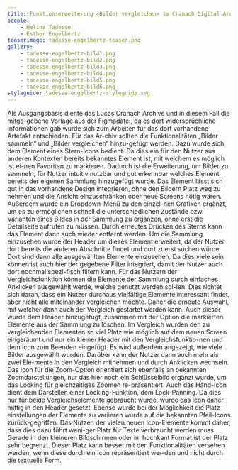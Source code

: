 ```yaml
---
title: Funktionserweiterung «Bilder vergleichen» im Cranach Digital Archive
people:
    - Helina Tadesse
    - Esther Engelbertz
teaserimage: tadesse-engelbertz-teaser.png
gallery:
    - tadesse-engelbertz-bild1.png
    - tadesse-engelbertz-bild2.png
    - tadesse-engelbertz-bild3.png
    - tadesse-engelbertz-bild4.png
    - tadesse-engelbertz-bild5.png
    - tadesse-engelbertz-bild6.png
styleguide: tadesse-engelbertz-styleguide.svg
---
```


Als Ausgangsbasis diente das Lucas Cranach Archive und in diesem Fall die mitge-gebene Vorlage aus der Figmadatei, da es dort widersprüchliche Informationen gab wurde sich zum Arbeiten für das dort vorhandene Artefakt entschieden. Für das Ar-chiv sollten die Funktionalitäten „Bilder sammeln“ und „Bilder vergleichen“ hinzu-gefügt werden.
Dazu wurde sich dem Element eines Stern-Icons bedient. Da dies ein für den Nutzer aus anderen Kontexten bereits bekanntes Element ist, mit welchem es möglich ist ei-nen Favoriten zu markieren. Dadurch ist die Erweiterung, um Bilder zu sammeln, für Nutzer intuitiv nutzbar und gut erkennbar welches Element bereits der eigenen Sammlung hinzugefügt wurde. Das Element lässt sich gut in das vorhandene Design integrieren, ohne den Bildern Platz weg zu nehmen und die Ansicht einzuschränken oder neue Screens nötig wären. Außerdem wurde ein Dropdown-Menü zu den einzel-nen Grafiken ergänzt, um es zu ermöglichen schnell die unterschiedlichen Zustände bzw. Varianten eines Bildes in der Sammlung zu ergänzen, ohne erst die Detailseite aufrufen zu müssen. Durch erneutes Drücken des Sterns kann das Element dann auch wieder entfernt werden.
Um die Sammlung einzusehen wurde der Header um dieses Element erweitert, da der Nutzer dort bereits die anderen Abschnitte findet und dort zuerst suchen würde.
Dort sind dann alle ausgewählten Elemente einzusehen. Da dies viele sein können ist auch hier der gegebene Filter integriert, damit der Nutzer auch dort nochmal spezi-fisch filtern kann. Für das Nutzern der Vergleichsfunktion können die Elemente der Sammlung durch einfaches Anklicken ausgewählt werde, welche genutzt werden sol-len. Dies richtet sich daran, dass ein Nutzer durchaus vielfältige Elemente interessant findet, aber nicht alle miteinander vergleichen möchte. Daher die erneute Auswahl, mit welcher dann auch der Vergleich gestartet werden kann. Auch dieser wurde dem Header hinzugefügt, zusammen mit der Option die markierten Elemente aus der Sammlung zu löschen.
Im Vergleich wurden den zu vergleichenden Elementen so viel Platz wie möglich auf dem neuen Screen eingeräumt und nur ein kleiner Header mit den Vergleichsfunktio-nen und dem Icon zum Beenden eingefügt. Es wird außerdem angezeigt, wie viele Bilder ausgewählt wurden. Darüber kann der Nutzer dann auch mehr als zwei Ele-mente in den Vergleich mitnehmen und durch Anklicken wechseln. Das Icon für die Zoom-Option orientiert sich ebenfalls an bekannten Zoomdarstellungen, nur das hier noch ein Schlüsselbild ergänzt wurde, um das Locking für gleichzeitiges Zoomen re-präsentiert. Auch das Hand-Icon dient dem Darstellen einer Locking-Funktion, dem Lock-Panning. Da dies nur für beide Vergleichselemente gebraucht wurde, wurde das Icon daher mittig in den Header gesetzt. Ebenso wurde bei der Möglichkeit die Platz-einstellungen der Elemente zu variieren wurde auf die bekannten Pfeil-Icons zurück-gegriffen. 
Das Nutzen der vielen neuen Icon-Elemente kommt daher, dass dies dazu führt weni-ger Platz für Texte verbraucht werden muss. Gerade in den kleineren Bildschirmen oder im hochkant Format ist der Platz sehr begrenzt. Dieser Platz kann besser mit den Funktionalitäten versehen werden, wenn diese durch ein Icon repräsentiert wer-den und nicht durch die textuelle Form.

